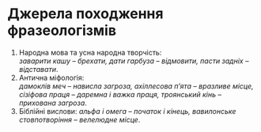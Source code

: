 # Джерела походження фразеологізмів

1. Народна мова та усна народна творчiсть:<br> <i>заварити кашу – брехати, дати гарбуза – вiдмовити, пасти заднiх – вiдставати</i>.
2. Антична мiфологiя:<br> <i>дамоклiв меч – нависла загроза, ахiллесова
п’ята – вразливе мiсце, сiзiфова праця – даремна i важка праця,
троянський кiнь – прихована загроза</i>.
3. Бiблiйнi вислови: <i>альфа i омега – початок i кiнець, вавилонське стовпотворiння – велелюдне мiсце</i>.

